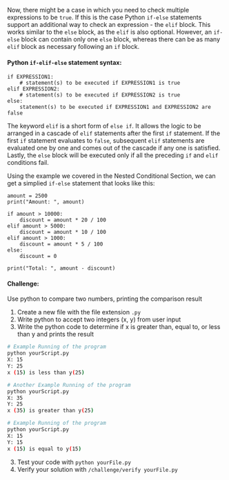 Now, there might be a case in which you need to check multiple expressions to be `true`. If this is the case Python `if-else` statements support an additional way to check an expression - the `elif` block. This works similar to the `else` block, as the `elif` is also optional. However, an `if-else` block can contain only one `else` block, whereas there can be as many `elif` block as necessary following an `if` block.

#### Python `if-elif-else` statement syntax:
```
if EXPRESSION1:
	# statement(s) to be executed if EXPRESSION1 is true
elif EXPRESSION2:
	# statement(s) to be executed if EXPRESSION2 is true
else:
	statement(s) to be executed if EXPRESSION1 and EXPRESSION2 are false
```
The keyword `elif` is a short form of `else if`. It allows the logic to be arranged in a cascade of `elif` statements after the first `if` statement. If the first `if` statement evaluates to `false`, subsequent `elif` statements are evaluated one by one and comes out of the cascade if any one is satisfied. Lastly, the `else` block will be executed only if all the preceding `if` and `elif` conditions fail.

Using the example we covered in the Nested Conditional Section, we can get a simplied `if-else` statement that looks like this:
```
amount = 2500
print("Amount: ", amount)

if amount > 10000:
	discount = amount * 20 / 100
elif amount > 5000:
	discount = amount * 10 / 100
elif amount > 1000:
	discount = amount * 5 / 100
else:
	discount = 0
  
print("Total: ", amount - discount)
```

#### Challenge:
Use python to compare two numbers, printing the comparison result

1. Create a new file with the file extension `.py`
2. Write python to accept two integers (x, y) from user input
2. Write the python code to determine if x is greater than, equal to, or less than y and prints the result
```bash
# Example Running of the program
python yourScript.py
X: 15
Y: 25
x (15) is less than y(25)
```
```bash
# Another Example Running of the program
python yourScript.py
X: 35
Y: 25
x (35) is greater than y(25)
```
```bash
# Example Running of the program
python yourScript.py
X: 15
Y: 15
x (15) is equal to y(15)
```

3. Test your code with `python yourFile.py`
4. Verify your solution with `/challenge/verify yourFile.py`
